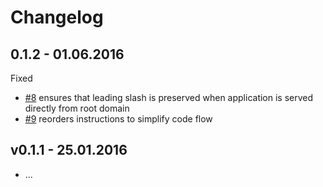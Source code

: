 # Changelog

## 0.1.2 - 01.06.2016

Fixed

* [#8](https://github.com/mtymek/blast-base-url/pull/8) ensures that leading slash is preserved when application is served 
  directly from root domain
* [#9](https://github.com/mtymek/blast-base-url/pull/9) reorders instructions to simplify code flow


## v0.1.1 - 25.01.2016

* ...
